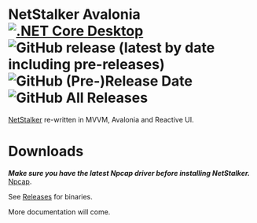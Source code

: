 # NetStalker Avalonia [![.NET Core Desktop](https://github.com/hmz777/NetStalker.Avalonia/actions/workflows/dotnet-desktop-windows.yml/badge.svg)](https://github.com/hmz777/NetStalker.Avalonia/actions/workflows/dotnet-desktop.yml) ![GitHub release (latest by date including pre-releases)](https://img.shields.io/github/v/release/hmz777/NetStalker.Avalonia?color=%2332C754&include_prereleases&style=flat) ![GitHub (Pre-)Release Date](https://img.shields.io/github/release-date-pre/hmz777/NetStalker.Avalonia?color=%2332C754&style=flat) ![GitHub All Releases](https://img.shields.io/github/downloads/hmz777/NetStalker.Avalonia/total?color=%2332C754&label=downloads&style=flat)
[NetStalker](https://github.com/hmz777/NetStalker) re-written in MVVM, Avalonia and Reactive UI.

# Downloads
***Make sure you have the latest Npcap driver before installing NetStalker.***
[Npcap](https://nmap.org/download.html).

See [Releases](https://github.com/hmz777/NetStalker.Avalonia/releases) for binaries.



More documentation will come.
